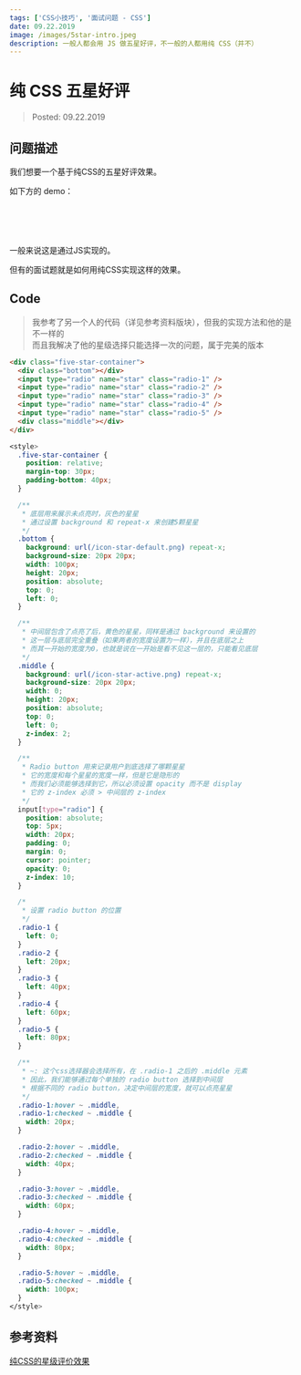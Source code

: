 ```yaml
---
tags: ['CSS小技巧', '面试问题 - CSS']
date: 09.22.2019
image: /images/5star-intro.jpeg
description: 一般人都会用 JS 做五星好评，不一般的人都用纯 CSS（并不）
---
```


# 纯 CSS 五星好评

> Posted: 09.22.2019

<Tag />

## 问题描述

我们想要一个基于纯CSS的五星好评效果。

如下方的 demo：

<div class="five-star-container">
  <div class="bottom"></div>
  <input type="radio" name="star" class="radio-1" /><input
    type="radio"
    name="star"
    class="radio-2"
  /><input type="radio" name="star" class="radio-3" /><input
    type="radio"
    name="star"
    class="radio-4"
  /><input type="radio" name="star" class="radio-5" />
  <div class="middle"></div>
</div>

<style>
  .five-star-container {
    position: relative;
    margin-top: 30px;
    padding-bottom: 40px;
  }

  .bottom {
    background: url(/icon-star-default.png) repeat-x;
    background-size: 20px 20px;
    width: 100px;
    height: 20px;
    position: absolute;
    top: 0;
    left: 0;
  }

  /* 设置点亮星星的基础位置 */
  .middle {
    background: url(/icon-star-active.png) repeat-x;
    background-size: 20px 20px;
    width: 0;
    height: 20px;
    position: absolute;
    top: 0;
    left: 0;
    z-index: 2;
  }

  /* 设置radio button的基础样式 */
  input[type="radio"] {
    position: absolute;
    top: 5px;
    width: 20px;
    padding: 0;
    margin: 0;
    cursor: pointer;
    opacity: 0;
    z-index: 10; /* radio button的z-index必须要比middle高 */
  }

  /* 设置radio button的位置 */
  .radio-1 {
    left: 0;
  }
  .radio-2 {
    left: 20px;
  }
  .radio-3 {
    left: 40px;
  }
  .radio-4 {
    left: 60px;
  }
  .radio-5 {
    left: 80px;
  }

  /* 设置需要点亮时，middle的宽度 */
  .radio-1:hover ~ .middle,
  .radio-1:checked ~ .middle {
    width: 20px;
  }

  .radio-2:hover ~ .middle,
  .radio-2:checked ~ .middle {
    width: 40px;
  }

  .radio-3:hover ~ .middle,
  .radio-3:checked ~ .middle {
    width: 60px;
  }

  .radio-4:hover ~ .middle,
  .radio-4:checked ~ .middle {
    width: 80px;
  }

  .radio-5:hover ~ .middle,
  .radio-5:checked ~ .middle {
    width: 100px;
  }
</style>

一般来说这是通过JS实现的。

但有的面试题就是如何用纯CSS实现这样的效果。

## Code

> 我参考了另一个人的代码（详见参考资料版块），但我的实现方法和他的是不一样的    
> 而且我解决了他的星级选择只能选择一次的问题，属于完美的版本

```html
<div class="five-star-container">
  <div class="bottom"></div>
  <input type="radio" name="star" class="radio-1" />
  <input type="radio" name="star" class="radio-2" />
  <input type="radio" name="star" class="radio-3" />
  <input type="radio" name="star" class="radio-4" />
  <input type="radio" name="star" class="radio-5" />
  <div class="middle"></div>
</div>
```

```css
<style>
  .five-star-container {
    position: relative;
    margin-top: 30px;
    padding-bottom: 40px;
  }

  /**
   * 底层用来展示未点亮时，灰色的星星
   * 通过设置 background 和 repeat-x 来创建5颗星星
   */
  .bottom {
    background: url(/icon-star-default.png) repeat-x;
    background-size: 20px 20px;
    width: 100px;
    height: 20px;
    position: absolute;
    top: 0;
    left: 0;
  }

  /**
   * 中间层包含了点亮了后，黄色的星星，同样是通过 background 来设置的
   * 这一层与底层完全重叠（如果两者的宽度设置为一样），并且在底层之上
   * 而其一开始的宽度为0，也就是说在一开始是看不见这一层的，只能看见底层
   */
  .middle {
    background: url(/icon-star-active.png) repeat-x;
    background-size: 20px 20px;
    width: 0;
    height: 20px;
    position: absolute;
    top: 0;
    left: 0;
    z-index: 2;
  }

  /**
   * Radio button 用来记录用户到底选择了哪颗星星
   * 它的宽度和每个星星的宽度一样，但是它是隐形的
   * 而我们必须能够选择到它，所以必须设置 opacity 而不是 display
   * 它的 z-index 必须 > 中间层的 z-index
   */
  input[type="radio"] {
    position: absolute;
    top: 5px;
    width: 20px;
    padding: 0;
    margin: 0;
    cursor: pointer;
    opacity: 0;
    z-index: 10;
  }

  /*
   * 设置 radio button 的位置
   */
  .radio-1 {
    left: 0;
  }
  .radio-2 {
    left: 20px;
  }
  .radio-3 {
    left: 40px;
  }
  .radio-4 {
    left: 60px;
  }
  .radio-5 {
    left: 80px;
  }

  /**
   * ~: 这个css选择器会选择所有，在 .radio-1 之后的 .middle 元素
   * 因此，我们能够通过每个单独的 radio button 选择到中间层
   * 根据不同的 radio button，决定中间层的宽度，就可以点亮星星
   */
  .radio-1:hover ~ .middle,
  .radio-1:checked ~ .middle {
    width: 20px;
  }

  .radio-2:hover ~ .middle,
  .radio-2:checked ~ .middle {
    width: 40px;
  }

  .radio-3:hover ~ .middle,
  .radio-3:checked ~ .middle {
    width: 60px;
  }

  .radio-4:hover ~ .middle,
  .radio-4:checked ~ .middle {
    width: 80px;
  }

  .radio-5:hover ~ .middle,
  .radio-5:checked ~ .middle {
    width: 100px;
  }
</style>
```

## 参考资料

[纯CSS的星级评价效果](https://segmentfault.com/a/1190000009755574)

<Chirpy />